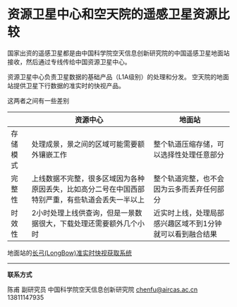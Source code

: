 # 资源卫星中心和空天院的遥感卫星资源比较


国家出资的遥感卫星都是由中国科学院空天信息创新研究院的中国遥感卫星地面站接收，然后通过专线传给中国资源卫星中心。

资源卫星中心负责卫星数据的基础产品（L1A级别）的处理和分发。
空天院的地面站提供卫星下行数据的准实时的快视产品。

这两者之间有一些差别


|          | 资源中心                                                     | 地面站                                                    |
| -------- | ------------------------------------------------------------ | --------------------------------------------------------- |
| 存储模式 | 处理成景，景之间的区域可能需要额外镶嵌工作                   | 整个轨道压缩存储，可以选择性处理任意部分                  |
| 完整性   | 上线数据不完整，很多区域因为各种原因丢失，比如高分二号在中国西部特别严重，有些轨道会丢失一半以上 | 整个轨道完整，也不会因为云多而丢弃任何部分                |
| 时效性   | 2小时处理上线供查询，但是一景数据很大，下载处理还需要额外几个小时 | 近实时上线，处理局部感兴趣区域不到1分钟就可以看到融合结果 |


地面站的[长弓(LongBow)准实时快视获取系统](http://satsee.radi.ac.cn/cfdata/longbow/)


---

**联系方式**

陈甫 副研究员
中国科学院空天信息创新研究院
chenfu@aircas.ac.cn
13811147935



